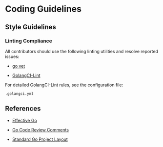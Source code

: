 # Coding Guidelines

## Style Guidelines

### Linting Compliance

All contributors should use the following linting utilities and resolve reported issues:

- [go vet](https://golang.org/cmd/vet/)

- [GolangCI-Lint](https://github.com/golangci/golangci-lint)

For detailed GolangCI-Lint rules, see the configuration file:

    .golangci.yml

## References

- [Effective Go](https://golang.org/doc/effective_go.html#interface-names)

- [Go Code Review Comments](https://github.com/golang/go/wiki/CodeReviewComments)

- [Standard Go Project Layout](https://github.com/golang-standards/project-layout)
